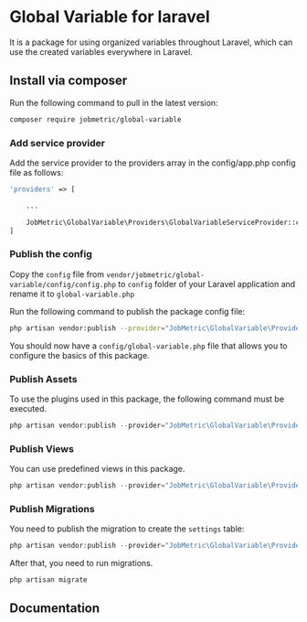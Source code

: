 # Global Variable for laravel

It is a package for using organized variables throughout Laravel, which can use the created variables everywhere in Laravel.

## Install via composer

Run the following command to pull in the latest version:
```bash
composer require jobmetric/global-variable
```

### Add service provider

Add the service provider to the providers array in the config/app.php config file as follows:

```php
'providers' => [

    ...

    JobMetric\GlobalVariable\Providers\GlobalVariableServiceProvider::class,
]
```

### Publish the config
Copy the `config` file from `vendor/jobmetric/global-variable/config/config.php` to `config` folder of your Laravel application and rename it to `global-variable.php`

Run the following command to publish the package config file:

```bash
php artisan vendor:publish --provider="JobMetric\GlobalVariable\Providers\GlobalVariableServiceProvider" --tag="config"
```

You should now have a `config/global-variable.php` file that allows you to configure the basics of this package.


### Publish Assets

To use the plugins used in this package, the following command must be executed.

```php
php artisan vendor:publish --provider="JobMetric\GlobalVariable\Providers\GlobalVariableServiceProvider" --tag="public"
```

### Publish Views

You can use predefined views in this package.

```php
php artisan vendor:publish --provider="JobMetric\GlobalVariable\Providers\GlobalVariableServiceProvider" --tag="views"
```

### Publish Migrations

You need to publish the migration to create the `settings` table:

```php
php artisan vendor:publish --provider="JobMetric\GlobalVariable\Providers\GlobalVariableServiceProvider" --tag="migrations"
```

After that, you need to run migrations.

```php
php artisan migrate
```

## Documentation

